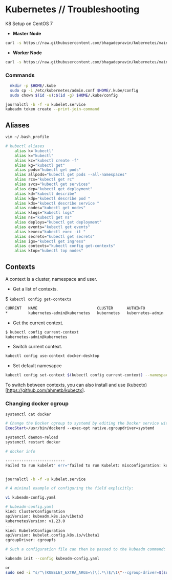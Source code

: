 # Kubernetes // **Troubleshooting**

K8 Setup on CentOS 7

* **Master Node**
```bash
curl -s https://raw.githubusercontent.com/bhagadepravin/kubernetes/main/k8-setup.sh | sh -s
```
* **Worker Node**
```bash
curl -s https://raw.githubusercontent.com/bhagadepravin/kubernetes/main/k8-worker-setup.sh | sh -s
```

### Commands
```bash
  mkdir -p $HOME/.kube
  sudo cp -i /etc/kubernetes/admin.conf $HOME/.kube/config
  sudo chown $(id -u):$(id -g) $HOME/.kube/config
 ```
```bash
journalctl -b -f -u kubelet.service
kubeadm token create --print-join-command
```

## **Aliases**
```bash
vim ~/.bash_profile

# kubectl aliases
    alias k='kubectl'
    alias k="kubectl"
    alias kc="kubectl create -f"
    alias kg="kubectl get"
    alias pods="kubectl get pods"
    alias allpods="kubectl get pods --all-namespaces"
    alias rcs="kubectl get rc"
    alias svcs="kubectl get services"
    alias dep="kubectl get deployment"
    alias kd="kubectl describe"
    alias kdp="kubectl describe pod "
    alias kds="kubectl describe service "
    alias nodes="kubectl get nodes"
    alias klogs="kubectl logs"
    alias ns="kubectl get ns"
    alias deploys="kubectl get deployment"
    alias events="kubectl get events"
    alias kexec="kubectl exec -it "
    alias secrets="kubectl get secrets"
    alias igs="kubectl get ingress"
    alias contexts="kubectl config get-contexts"
    alias ktop="kubectl top nodes"
```    

## Contexts
A context is a cluster, namespace and user.

* Get a list of contexts.

$ `kubectl config get-contexts`
```bash
CURRENT   NAME                          CLUSTER      AUTHINFO           NAMESPACE
*         kubernetes-admin@kubernetes   kubernetes   kubernetes-admin
```
* Get the current context.
```bash
$ kubectl config current-context
kubernetes-admin@kubernetes
```
* Switch current context.
```bash
kubectl config use-context docker-desktop
```
* Set default namesapce
```bash
kubectl config set-context $(kubectl config current-context) --namespace=my-namespace
```
To switch between contexts, you can also install and use (kubectx)[https://github.com/ahmetb/kubectx].

### Changing docker cgroup

```bash
systemctl cat docker

# Change the Docker cgroup to systemd by editing the Docker service with the following command:
ExecStart=/usr/bin/dockerd --exec-opt native.cgroupdriver=systemd

systemctl daemon-reload
systemctl restart docker

# docker info

--------------------------
Failed to run kubelet" err="failed to run Kubelet: misconfiguration: kubelet cgroup driver: \"systemd\" is different from docker cgroup driver: \"cgroupfs\"


journalctl -b -f -u kubelet.service

# A minimal example of configuring the field explicitly:

vi kubeadm-config.yaml

# kubeadm-config.yaml
kind: ClusterConfiguration
apiVersion: kubeadm.k8s.io/v1beta3
kubernetesVersion: v1.23.0
---
kind: KubeletConfiguration
apiVersion: kubelet.config.k8s.io/v1beta1
cgroupDriver: cgroupfs

# Such a configuration file can then be passed to the kubeadm command:

kubeadm init --config kubeadm-config.yaml

or 
sudo sed -i "s/^\(KUBELET_EXTRA_ARGS=\)\(.*\)$/\1\"--cgroup-driver=$(sudo docker info | grep -i cgroup | cut -d" " -f2 | tail -n1)\2\"/" /etc/sysconfig/kubelet
```
